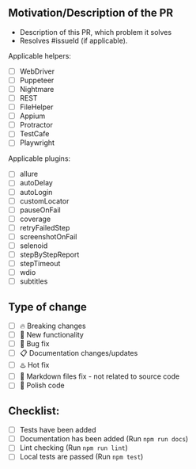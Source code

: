 ## Motivation/Description of the PR
- Description of this PR, which problem it solves
- Resolves #issueId (if applicable).

Applicable helpers:

- [ ] WebDriver
- [ ] Puppeteer
- [ ] Nightmare
- [ ] REST
- [ ] FileHelper
- [ ] Appium
- [ ] Protractor
- [ ] TestCafe
- [ ] Playwright

Applicable plugins:

- [ ] allure
- [ ] autoDelay
- [ ] autoLogin
- [ ] customLocator
- [ ] pauseOnFail
- [ ] coverage
- [ ] retryFailedStep
- [ ] screenshotOnFail
- [ ] selenoid
- [ ] stepByStepReport
- [ ] stepTimeout
- [ ] wdio
- [ ] subtitles

## Type of change

- [ ] :fire: Breaking changes
- [ ] :rocket: New functionality
- [ ] :bug: Bug fix
- [ ] :clipboard: Documentation changes/updates
- [ ] :hotsprings: Hot fix
- [ ] :hammer: Markdown files fix - not related to source code
- [ ] :nail_care: Polish code

## Checklist:

- [ ] Tests have been added
- [ ] Documentation has been added (Run `npm run docs`)
- [ ] Lint checking (Run `npm run lint`)
- [ ] Local tests are passed (Run `npm test`)
